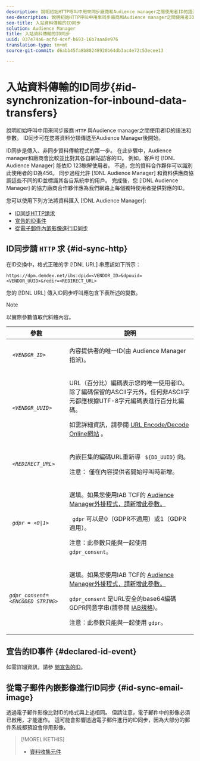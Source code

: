 ```yaml
---
description: 說明初始HTTP呼叫中用來同步廠商和Audience manager之間使用者ID的語法和參數。 ID同步可在您將資料分類傳送至Audience Manager後開始。
seo-description: 說明初始HTTP呼叫中用來同步廠商和Audience manager之間使用者ID的語法和參數。 ID同步可在您將資料分類傳送至Audience Manager後開始。
seo-title: 入站資料傳輸的ID同步
solution: Audience Manager
title: 入站資料傳輸的ID同步
uuid: 037e74a6-acfd-4cef-b693-16b7aaa8e976
translation-type: tm+mt
source-git-commit: d6abb45fa8b88248920b64db3ac4e72c53ecee13

---
```



# 入站資料傳輸的ID同步{#id-synchronization-for-inbound-data-transfers}

說明初始呼叫中用來同步廠商 `HTTP` 與Audience manager之間使用者ID的語法和參數。 ID同步可在您將資料分類傳送至Audience Manager後開始。

<!-- c_id_sync_in.xml -->

ID同步是傳入、非同步資料傳輸程式的第一步。 在此步驟中，Audience manager和廠商會比較並比對其各自網站訪客的ID。 例如，客戶可 [!DNL Audience Manager] 能依ID 123瞭解使用者。 不過，您的資料合作夥伴可以識別此使用者的ID為456。 同步過程允許 [!DNL Audience Manager] 和資料供應商協調這些不同的ID並標識其各自系統中的用戶。 完成後，您 [!DNL Audience Manager] 的協力廠商合作夥伴應為我們網路上每個獨特使用者提供對應的ID。

您可以使用下列方法將資料匯入 [!DNL Audience Manager]:

* [ID同步HTTP請求](../../../integration/sending-audience-data/batch-data-transfer-explained/id-sync-http.md#id-sync-http)
* [宣告的ID事件](../../../integration/sending-audience-data/batch-data-transfer-explained/id-sync-http.md#declared-id-event)
* [從電子郵件內嵌影像進行ID同步](../../../integration/sending-audience-data/batch-data-transfer-explained/id-sync-http.md#id-sync-email-image)

## ID同步請 `HTTP` 求 {#id-sync-http}

在ID交換中，格式正確的字 [!DNL URL] 串應該如下所示：

```
https://dpm.demdex.net/ibs:dpid=<VENDOR_ID>&dpuuid=<VENDOR_UUID>&redir=<REDIRECT_URL>
```

您的 [!DNL URL] 傳入ID同步呼叫應包含下表所述的變數。

>[!NOTE]
>
>以實際參數值取代斜體內容。

<table id="table_EB9F4246E2A34ABB8ED06EA458EB186F"> 
 <thead> 
  <tr> 
   <th colname="col1" class="entry"> 參數 </th> 
   <th colname="col2" class="entry"> 說明 </th> 
  </tr> 
 </thead>
 <tbody> 
  <tr> 
   <td colname="col1"> <code> <i>&lt;VENDOR_ID&gt;</i> </code> </td> 
   <td colname="col2"> <p>內容提供者的唯一ID(由 <span class="keyword"> Audience Manager指派</span>)。 </p> </td> 
  </tr> 
  <tr> 
   <td colname="col1"> <code> <i>&lt;VENDOR_UUID&gt;</i> </code> </td> 
   <td colname="col2"> <p>URL（百分比）編碼表示您的唯一使用者ID。 除了編碼保留的ASCII字元外，任何非ASCII字元都應根據UTF-8字元編碼表進行百分比編碼。 </p> <p>如需詳細資訊，請參閱 <a href="https://www.url-encode-decode.com" format="http" scope="external"> URL Encode/Decode Online網站</a> 。 </p> </td> 
  </tr> 
  <tr> 
   <td colname="col1"> <code> <i>&lt;REDIRECT_URL&gt;</i> </code> </td> 
   <td colname="col2"> <p>內嵌巨集的編碼URL重新導 <code> ${DD_UUID}</code> 向。 </p> <p>注意： 僅在內容提供者開始呼叫時新增。 </p> </td> 
  </tr> 
  <tr> 
   <td colname="col1"> <code> <i>gdpr = &lt;0|1&gt;</i> </code> </td> 
   <td colname="col2"> <p>選填。如果您使用IAB TCF的 <a href="../../../overview/aam-gdpr/aam-iab-plugin.md">Audience Manager外掛程式，請新增此參數。</a></p> <p><code> gdpr</code> 可以是0（GDPR不適用）或1（GDPR適用）。 </p> <p> <b></b> 注意：此參數只能與一起使用 <code>gdpr_consent</code>。</p></td> 
  </tr> 
  <tr> 
   <td colname="col1"> <code><i>gdpr_consent=&lt;ENCODED STRING&gt;</i> </code> </td> 
   <td colname="col2"> <p>選填。如果您使用IAB TCF的 <a href="../../../overview/aam-gdpr/aam-iab-plugin.md">Audience Manager外掛程式，請新增此參數。</a></p> <p><code>gdpr_consent</code> 是URL安全的base64編碼GDPR同意字串(請參閱 <a href="https://github.com/InteractiveAdvertisingBureau/GDPR-Transparency-and-Consent-Framework/blob/master/URL-based%20Consent%20Passing_%20Framework%20Guidance.md#specifications" format="http" scope="external"> IAB規格</a>)。 </p> <p> <b></b> 注意：此參數只能與一起使用 <code>gdpr</code>。</p> </td> 
  </tr> 
 </tbody> 
</table>

## 宣告的ID事件 {#declared-id-event}

如需詳細資訊，請參 [閱宣告的ID](../../../features/declared-ids.md)。

## 從電子郵件內嵌影像進行ID同步 {#id-sync-email-image}

透過電子郵件影像比對ID的格式與上述相同。 但請注意，電子郵件中的影像必須已啟用，才能運作。 這可能會影響透過電子郵件進行的ID同步，因為大部分的郵件系統都預設會停用影像。

>[!MORELIKETHIS]
>
>* [資料收集元件](../../../reference/system-components/components-data-collection.md)


